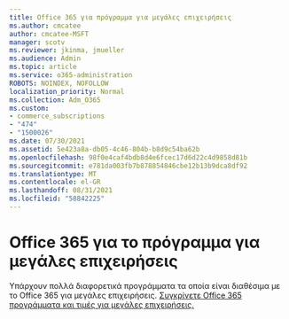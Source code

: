 ```yaml
---
title: Office 365 για πρόγραμμα για μεγάλες επιχειρήσεις
ms.author: cmcatee
author: cmcatee-MSFT
manager: scotv
ms.reviewer: jkinma, jmueller
ms.audience: Admin
ms.topic: article
ms.service: o365-administration
ROBOTS: NOINDEX, NOFOLLOW
localization_priority: Normal
ms.collection: Adm_O365
ms.custom:
- commerce_subscriptions
- "474"
- "1500026"
ms.date: 07/30/2021
ms.assetid: 5e423a8a-db05-4c46-804b-b8d9c54ba62b
ms.openlocfilehash: 98f0e4caf4bdb8d4e6fcec17d6d22c4d9858d81b
ms.sourcegitcommit: e781da003fb7b878854846cbe12b13b9dca8df92
ms.translationtype: MT
ms.contentlocale: el-GR
ms.lasthandoff: 08/31/2021
ms.locfileid: "58842225"
---
```

# <a name="office-365-for-enterprise-plan"></a>Office 365 για το πρόγραμμα για μεγάλες επιχειρήσεις

Υπάρχουν πολλά διαφορετικά προγράμματα τα οποία είναι διαθέσιμα με το Office 365 για μεγάλες επιχειρήσεις. [Συγκρίνετε Office 365 προγράμματα και τιμές για μεγάλες επιχειρήσεις.](https://products.office.com/business/compare-more-office-365-for-business-plans)  